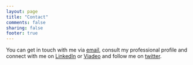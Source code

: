 ```yaml
---
layout: page
title: "Contact"
comments: false
sharing: false
footer: true
---
```

You can get in touch with me via [email][], consult my professional profile and connect with me on [LinkedIn][] or [Viadeo][] and follow me on  [twitter][].

   [email]:mailto:EricBouchut@gmail.com
   [linkedin]:http://www.linkedin.com/in/ebouchut
   [viadeo]:http://viadeo.com/fr/profile/eric.bouchut
   [twitter]:http://twitter.com/ebouchut
